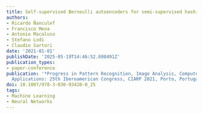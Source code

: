 ```yaml
---
title: Self-supervised Bernoulli autoencoders for semi-supervised hashing
authors:
- Ricardo Ñanculef
- Francisco Mena
- Antonio Macaluso
- Stefano Lodi
- Claudio Sartori
date: '2021-01-01'
publishDate: '2025-05-19T14:46:52.698491Z'
publication_types:
- paper-conference
publication: '*Progress in Pattern Recognition, Image Analysis, Computer Vision, and
  Applications: 25th Iberoamerican Congress, CIARP 2021, Porto, Portugal*'
doi: 10.1007/978-3-030-93420-0_25
tags:
- Machine Learning
- Neural Networks
---
```


